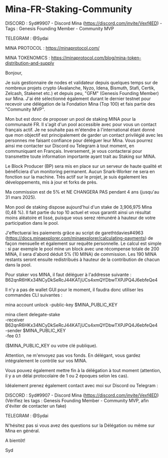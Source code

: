 # Mina-FR-Staking-Community

DISCORD : Syd#9907 - Discord Mina (https://discord.com/invite/Vexf4ED) - Tags : Genesis Founding Member - Community MVP

TELEGRAM : @Sydai

MINA PROTOCOL : https://minaprotocol.com/

MINA TOKENOMICS : https://minaprotocol.com/blog/mina-token-distribution-and-supply


Bonjour,

Je suis gestionnaire de nodes et validateur depuis quelques temps sur de nombreux projets crypto (Avalanche, Nyzo, Idena, Bismuth, Stafi, Certik, Zelcash, Stakenet etc.) et depuis peu, "GFM" (Genesis Founding Member) sur Mina. J'ai été sélectionné également durant le dernier testnet pour recevoir une délégation de la Fondation Mina (Top 100) et fais partie des "Community MVP".

Mon but est donc de proposer un pool de staking MINA pour la communauté FR. Il s'agit d'un pool accessible avec pour vous un contact français actif. Je ne souhaite pas m'étendre à l'international étant donné que mon objectif est principalement de garder un contact privilégié avec les personnes me faisant confiance pour déléguer leur Mina. Vous pourrez ainsi me contacter sur Discord ou Telegram à tout moment, en communiquant en Français. Inversement, je vous contacterai pour transmettre toute information importante ayant trait au Staking sur MINA.

Le Block Producer (BP) sera mis en place sur un serveur de haute qualité et bénéficiera d'un monitoring permanent. Aucun Snark-Worker ne sera en fonction sur la machine. Très actif sur le projet, je suis également les développements, mis à jour et forks de près.

Ma commission est de 5% et NE CHANGERA PAS pendant 4 ans (jusqu'au 31 mars 2025).

Mon pool de staking dispose aujourd'hui d'un stake de 3,906,975 Mina (0,48 %). Il fait partie du top 10 actuel et vous garantit ainsi un résultat moins aléatoire et lissé, puisque vous serez rémunéré à hauteur de votre participation dans le pool.

J'effectuerai les paiements grâce au script de garethtdavies#4963 (https://docs.minaexplorer.com/minaexplorer/calculating-payments) de façon mensuelle et également sur requête personnelle. Le calcul est simple : si par exemple le pool mine un block avec une récompense totale de 200 MINA, il sera d'abord déduit 5% (10 MINA) de commission. Les 190 MINA restants seront ensuite redistribués à hauteur de la contribution de chacun dans la pool.


Pour staker vos MINA, il faut déléguer à l'addresse suivante :
B62qnR6HKx34NCyDkSeRcJ44KATjUCs4xmQYDbwTXPJPQ4J6ebfeQe4

Il n'y a pas de wallet GUI pour le moment, il faudra donc utiliser les commandes CLI suivantes :

mina account unlock -public-key $MINA_PUBLIC_KEY

mina client delegate-stake \
    -receiver B62qnR6HKx34NCyDkSeRcJ44KATjUCs4xmQYDbwTXPJPQ4J6ebfeQe4 \
    -sender $MINA_PUBLIC_KEY \
    -fee 0.1

($MINA_PUBLIC_KEY ou votre clé publique).

Attention, ne m'envoyez pas vos fonds. En délégant, vous gardez intégralement le contrôle sur vos MINA.

Vous pouvez également mettre fin à la délégation à tout moment (attention, il y a un délai protocolaire de 1 ou 2 époques selon les cas).

Idéalement prenez également contact avec moi sur Discord ou Telegram :

DISCORD : Syd#9907 - Discord Mina (https://discord.com/invite/Vexf4ED) (Vérifiez les tags : Genesis Founding Member - Community MVP, afin d'éviter de contacter un fake)

TELEGRAM : @Sydai

N'hésitez pas si vous avez des questions sur la Délégation ou même sur Mina en général.

A bientôt!

Syd
